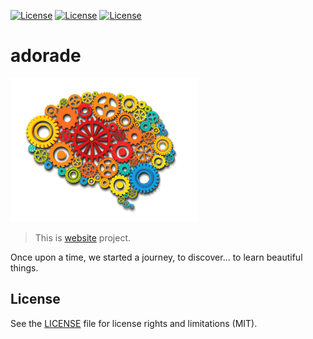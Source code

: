 [![License](http://img.shields.io/:shields-io-green.svg?style=flat)](https://shields.io) [![License](http://img.shields.io/:license-mit-blue.svg?style=flat)](https://mit-license.org) [![License](http://img.shields.io/:adorade-web-ff4500.svg?style=flat)](https://adorade.ro)

# adorade

![Adorade Logo](images/logo-adorade.png)

> This is [website](https://adorade.ro/) project.

Once upon a time, we started a journey, to discover... to learn beautiful things.

## License

See the [LICENSE](LICENSE) file for license rights and limitations (MIT).
